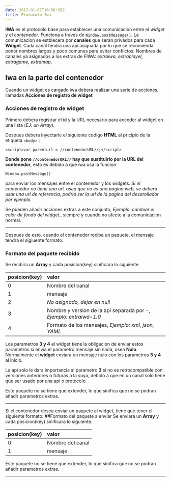 ```yaml
---
date: 2017-01-07T16:56:39Z
title: Protocolo Iwa
---
```


**IWA** es el protocolo base para establecer una comunicacion entre el *widget* y el *contenedor*.
Funciona a traves de [```Window.postMessage()```](https://developer.mozilla.org/en-US/docs/Web/API/Window/postMessage).
La comunicacion se estblecera por **canales** que seran privados para cada **Wdiget**. Cada canal tendra una api asignada por lo que se recomienda poner nombres largos y poco comunes para evitar conflictos. Nombres de canales ya asignados a los extras de FIWA: *extraiwa, extraplayer, extragame, extramap*.

## Iwa en la parte del contenedor
Cuando un widget es cargado iwa debera realizar una serie de acciones, llamadas **Acciones de registro de widget**

### Acciones de registro de widget
Primero debera registrar el id y la URL necesario para acceder al widget en una lista (*EJ: un Array*).

Despues debera inyectarle el siguiente codigo **HTML** al pricipio de la etiqueta ```<body>``` :
```
<script>var parenturl = //contenedorURL//;</script>
```
**Donde pone ```//contenedorURL//``` hay que sustituirlo por la URL del contenedor**, esto es debido a que iwa usa la funcion
```
Window.postMessage()
```
para enviar los mensajes entre el contenedor y los widgets. *Si el contenedor no tiene una url, osea que no es una pagina web, se debera usar una url de referencia, podria ser la url de la pagina del desarollador por ejemplo.*

Se pueden añadir acciones extras a este conjunto, *Ejemplo: cambiar el color de fondo del widget.*, siempre y cuando no afecte a la comunicacion normal.
___
Despues de esto, cuando el contenedor reciba un paquete, el mensaje tendra el sigiuente formato:
### Formato del paquete recibido
Se recibira un **Array** y cada posicion(key) sinificara lo siguiente.

| posicion(key)  | valor           |
| :------------- | :-------------- |
| 0              | Nombre del canal|
| 1              | mensaje         |
| 2              | *No asignado, dejar en null*|
| 3              | Nombre y version de la api separada por -, *Ejemplo: extraiwa-1.0*|
| 4              | Formato de los mensajes, *Ejemplo: xml, json, YAML*|
Los parametros **3 y 4** el widget tiene la obligacion de enviar estos parametros si envia el parametro mensaje sin nada, osea **Nulo**. Normalmente el **widget** enviara un mensaje nulo con los parametros **3 y 4** al inicio.

La api solo le dara importancia al parametro **3** si no es retrocompatible con versiones anteriores o futuras a la suya, debido a que en un canal solo tiene que ser usado por una api o protocolo.

Este paquete no se tiene que extender, lo que sinifica que no se podran añadir parametros extras.
___

Si el contenedor desea enviar un paquete al widget, tiene que tener el siguiente formato:
##Formato del paquete a enviar
Se enviara un **Array** y cada posicion(key) sinificara lo siguiente.

| posicion(key)  | valor           |
| :------------- | :-------------- |
| 0              | Nombre del canal|
| 1              | mensaje         |

Este paquete no se tiene que extender, lo que sinifica que no se podran añadir parametros extras.

___
